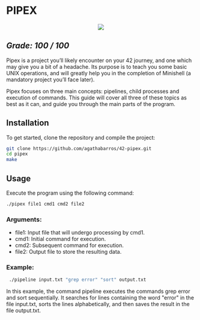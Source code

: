 # PIPEX

<p align="center">
  <img src="https://github.com/agathabarros/42-project-badges/blob/main/badges/pipexe.png"/>
</p>

## *Grade: 100 / 100*
Pipex is a project you’ll likely encounter on your 42 journey, and one which may give you a bit of a headache. Its purpose is to teach you some basic UNIX operations, and will greatly help you in the completion of Minishell (a mandatory project you’ll face later).

Pipex focuses on three main concepts: pipelines, child processes and execution of commands. This guide will cover all three of these topics as best as it can, and guide you through the main parts of the program.

## Installation

To get started, clone the repository and compile the project:

```bash
git clone https://github.com/agathabarros/42-pipex.git
cd pipex
make 
```

## Usage

Execute the program using the following command:
```bash
./pipex file1 cmd1 cmd2 file2
```

### Arguments:
* file1: Input file that will undergo processing by cmd1.
* cmd1: Initial command for execution.
* cmd2: Subsequent command for execution.
* file2: Output file to store the resulting data.

### <span style="font-size: 5 px;">Example:</span>

```bash
 ./pipeline input.txt "grep error" "sort" output.txt
```

In this example, the command pipeline executes the commands grep error and sort sequentially. It searches for lines containing the word "error" in the file input.txt, sorts the lines alphabetically, and then saves the result in the file output.txt.
